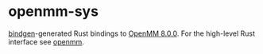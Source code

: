 # openmm-sys
[bindgen](https://github.com/rust-lang/rust-bindgen)-generated Rust bindings to
[OpenMM 8.0.0](https://github.com/openmm/openmm). 
For the high-level Rust interface see [openmm](https://github.com/ntBre/openmm).
